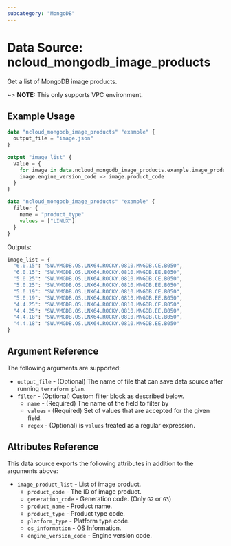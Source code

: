 ```yaml
---
subcategory: "MongoDB"
---
```



# Data Source: ncloud_mongodb_image_products

Get a list of MongoDB image products.

~> **NOTE:** This only supports VPC environment.

## Example Usage

```terraform
data "ncloud_mongodb_image_products" "example" {
  output_file = "image.json"
}

output "image_list" {
  value = {
    for image in data.ncloud_mongodb_image_products.example.image_product_list:
    image.engine_version_code => image.product_code
  }
}
```

```terraform
data "ncloud_mongodb_image_products" "example" {
  filter {
    name = "product_type"
    values = ["LINUX"]
  }
}
```

Outputs:
```terraform
image_list = {
  "6.0.15": "SW.VMGDB.OS.LNX64.ROCKY.0810.MNGDB.CE.B050",
  "6.0.15": "SW.VMGDB.OS.LNX64.ROCKY.0810.MNGDB.EE.B050",
  "5.0.25": "SW.VMGDB.OS.LNX64.ROCKY.0810.MNGDB.CE.B050",
  "5.0.25": "SW.VMGDB.OS.LNX64.ROCKY.0810.MNGDB.EE.B050",
  "5.0.19": "SW.VMGDB.OS.LNX64.ROCKY.0810.MNGDB.CE.B050",
  "5.0.19": "SW.VMGDB.OS.LNX64.ROCKY.0810.MNGDB.EE.B050",
  "4.4.25": "SW.VMGDB.OS.LNX64.ROCKY.0810.MNGDB.CE.B050",
  "4.4.25": "SW.VMGDB.OS.LNX64.ROCKY.0810.MNGDB.EE.B050",
  "4.4.18": "SW.VMGDB.OS.LNX64.ROCKY.0810.MNGDB.CE.B050",
  "4.4.18": "SW.VMGDB.OS.LNX64.ROCKY.0810.MNGDB.EE.B050"
}
```

## Argument Reference

The following arguments are supported:

* `output_file` - (Optional) The name of file that can save data source after running `terraform plan`.
* `filter` - (Optional) Custom filter block as described below.
  * `name` - (Required) The name of the field to filter by
  * `values` - (Required) Set of values that are accepted for the given field.
  * `regex` - (Optional) is `values` treated as a regular expression.

## Attributes Reference

This data source exports the following attributes in addition to the arguments above:

* `image_product_list` - List of image product.
  * `product_code` - The ID of image product.
  * `generation_code` - Generation code. (Only `G2` or `G3`)
  * `product_name` - Product name.
  * `product_type` - Product type code.
  * `platform_type` - Platform type code.
  * `os_information` - OS Information.
  * `engine_version_code` - Engine version code.
